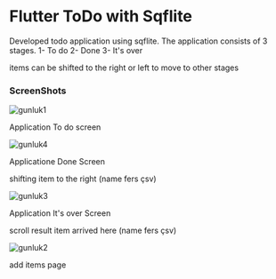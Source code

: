 # Flutter ToDo with Sqflite

Developed todo application using sqflite.
The application consists of 3 stages.
1- To do
2- Done
3- It's over

items can be shifted to the right or left to move to other stages

### ScreenShots

![gunluk1](https://user-images.githubusercontent.com/16543698/56358626-e2af7500-61e7-11e9-8b29-e3fb62439b57.jpeg)

Application To do screen

![gunluk4](https://user-images.githubusercontent.com/16543698/56358701-1e4a3f00-61e8-11e9-904b-b5112feca9c4.jpeg)

Applicatione Done Screen

shifting item to the right (name fers çsv)

![gunluk3](https://user-images.githubusercontent.com/16543698/56358781-5ea9bd00-61e8-11e9-8c1e-7b72b0bdb813.jpeg)

Application It's over Screen

scroll result item arrived here (name fers çsv)

![gunluk2](https://user-images.githubusercontent.com/16543698/56358868-a6304900-61e8-11e9-8aaf-22e107fae248.jpeg)

add items page




